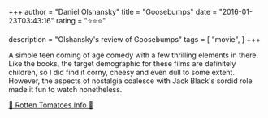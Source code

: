 +++
author = "Daniel Olshansky"
title = "Goosebumps"
date = "2016-01-23T03:43:16"
rating = "⭐⭐⭐"

description = "Olshansky's review of Goosebumps"
tags = [
    "movie",
]
+++


A simple teen coming of age comedy with a few thrilling elements in there. Like the books, the target demographic for these films are definitely children, so I did find it corny, cheesy and even dull to some extent. However, the aspects of nostalgia coalesce with Jack Black's sordid role made it fun to watch nonetheless.

[🍅 Rotten Tomatoes Info 🍅](https://www.rottentomatoes.com//m/goosebumps_2015)